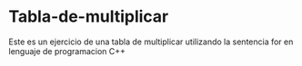 # Tabla-de-multiplicar
Este es un ejercicio de una tabla de multiplicar utilizando la sentencia for en lenguaje de programacion C++
